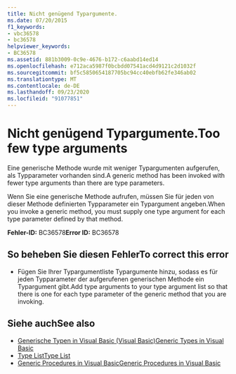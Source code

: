 ```yaml
---
title: Nicht genügend Typargumente.
ms.date: 07/20/2015
f1_keywords:
- vbc36578
- bc36578
helpviewer_keywords:
- BC36578
ms.assetid: 881b3009-0c9e-4676-b172-c6aabd14ed14
ms.openlocfilehash: e712aca5987f0bcbdd07541acd4d9121c2d1032f
ms.sourcegitcommit: bf5c5850654187705bc94cc40ebfb62fe346ab02
ms.translationtype: MT
ms.contentlocale: de-DE
ms.lasthandoff: 09/23/2020
ms.locfileid: "91077851"
---
```

# <a name="too-few-type-arguments"></a><span data-ttu-id="34c4f-102">Nicht genügend Typargumente.</span><span class="sxs-lookup"><span data-stu-id="34c4f-102">Too few type arguments</span></span>

<span data-ttu-id="34c4f-103">Eine generische Methode wurde mit weniger Typargumenten aufgerufen, als Typparameter vorhanden sind.</span><span class="sxs-lookup"><span data-stu-id="34c4f-103">A generic method has been invoked with fewer type arguments than there are type parameters.</span></span>  
  
 <span data-ttu-id="34c4f-104">Wenn Sie eine generische Methode aufrufen, müssen Sie für jeden von dieser Methode definierten Typparameter ein Typargument angeben.</span><span class="sxs-lookup"><span data-stu-id="34c4f-104">When you invoke a generic method, you must supply one type argument for each type parameter defined by that method.</span></span>  
  
 <span data-ttu-id="34c4f-105">**Fehler-ID:** BC36578</span><span class="sxs-lookup"><span data-stu-id="34c4f-105">**Error ID:** BC36578</span></span>  
  
## <a name="to-correct-this-error"></a><span data-ttu-id="34c4f-106">So beheben Sie diesen Fehler</span><span class="sxs-lookup"><span data-stu-id="34c4f-106">To correct this error</span></span>  
  
- <span data-ttu-id="34c4f-107">Fügen Sie Ihrer Typargumentliste Typargumente hinzu, sodass es für jeden Typparameter der aufgerufenen generischen Methode ein Typargument gibt.</span><span class="sxs-lookup"><span data-stu-id="34c4f-107">Add type arguments to your type argument list so that there is one for each type parameter of the generic method that you are invoking.</span></span>  
  
## <a name="see-also"></a><span data-ttu-id="34c4f-108">Siehe auch</span><span class="sxs-lookup"><span data-stu-id="34c4f-108">See also</span></span>

- [<span data-ttu-id="34c4f-109">Generische Typen in Visual Basic (Visual Basic)</span><span class="sxs-lookup"><span data-stu-id="34c4f-109">Generic Types in Visual Basic</span></span>](../programming-guide/language-features/data-types/generic-types.md)
- [<span data-ttu-id="34c4f-110">Type List</span><span class="sxs-lookup"><span data-stu-id="34c4f-110">Type List</span></span>](../language-reference/statements/type-list.md)
- [<span data-ttu-id="34c4f-111">Generic Procedures in Visual Basic</span><span class="sxs-lookup"><span data-stu-id="34c4f-111">Generic Procedures in Visual Basic</span></span>](../programming-guide/language-features/data-types/generic-procedures.md)
